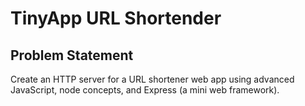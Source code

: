 # TinyApp URL Shortender

## Problem Statement

Create an HTTP server for a URL shortener web app using advanced JavaScript, node concepts, and Express (a mini web framework).
